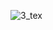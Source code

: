 ![3_tex](https://github.com/CeciFer/Modelo-definitivo---Bust-Of-Nefertiti/assets/157295375/6957415d-1cd0-40ec-b737-b3f083a62729)
